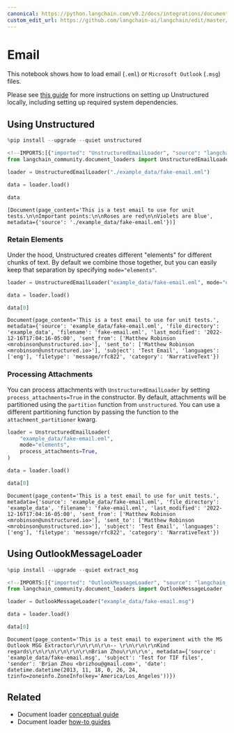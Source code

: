 ```yaml
---
canonical: https://python.langchain.com/v0.2/docs/integrations/document_loaders/email/
custom_edit_url: https://github.com/langchain-ai/langchain/edit/master/docs/docs/integrations/document_loaders/email.ipynb
---
```


# Email

This notebook shows how to load email (`.eml`) or `Microsoft Outlook` (`.msg`) files.

Please see [this guide](/docs/integrations/providers/unstructured/) for more instructions on setting up Unstructured locally, including setting up required system dependencies.

## Using Unstructured

```python
%pip install --upgrade --quiet unstructured
```

```python
<!--IMPORTS:[{"imported": "UnstructuredEmailLoader", "source": "langchain_community.document_loaders", "docs": "https://api.python.langchain.com/en/latest/document_loaders/langchain_community.document_loaders.email.UnstructuredEmailLoader.html", "title": "Email"}]-->
from langchain_community.document_loaders import UnstructuredEmailLoader

loader = UnstructuredEmailLoader("./example_data/fake-email.eml")

data = loader.load()

data
```

```output
[Document(page_content='This is a test email to use for unit tests.\n\nImportant points:\n\nRoses are red\n\nViolets are blue', metadata={'source': './example_data/fake-email.eml'})]
```

### Retain Elements

Under the hood, Unstructured creates different "elements" for different chunks of text. By default we combine those together, but you can easily keep that separation by specifying `mode="elements"`.

```python
loader = UnstructuredEmailLoader("example_data/fake-email.eml", mode="elements")

data = loader.load()

data[0]
```

```output
Document(page_content='This is a test email to use for unit tests.', metadata={'source': 'example_data/fake-email.eml', 'file_directory': 'example_data', 'filename': 'fake-email.eml', 'last_modified': '2022-12-16T17:04:16-05:00', 'sent_from': ['Matthew Robinson <mrobinson@unstructured.io>'], 'sent_to': ['Matthew Robinson <mrobinson@unstructured.io>'], 'subject': 'Test Email', 'languages': ['eng'], 'filetype': 'message/rfc822', 'category': 'NarrativeText'})
```

### Processing Attachments

You can process attachments with `UnstructuredEmailLoader` by setting `process_attachments=True` in the constructor. By default, attachments will be partitioned using the `partition` function from `unstructured`. You can use a different partitioning function by passing the function to the `attachment_partitioner` kwarg.

```python
loader = UnstructuredEmailLoader(
    "example_data/fake-email.eml",
    mode="elements",
    process_attachments=True,
)

data = loader.load()

data[0]
```

```output
Document(page_content='This is a test email to use for unit tests.', metadata={'source': 'example_data/fake-email.eml', 'file_directory': 'example_data', 'filename': 'fake-email.eml', 'last_modified': '2022-12-16T17:04:16-05:00', 'sent_from': ['Matthew Robinson <mrobinson@unstructured.io>'], 'sent_to': ['Matthew Robinson <mrobinson@unstructured.io>'], 'subject': 'Test Email', 'languages': ['eng'], 'filetype': 'message/rfc822', 'category': 'NarrativeText'})
```

## Using OutlookMessageLoader

```python
%pip install --upgrade --quiet extract_msg
```

```python
<!--IMPORTS:[{"imported": "OutlookMessageLoader", "source": "langchain_community.document_loaders", "docs": "https://api.python.langchain.com/en/latest/document_loaders/langchain_community.document_loaders.email.OutlookMessageLoader.html", "title": "Email"}]-->
from langchain_community.document_loaders import OutlookMessageLoader

loader = OutlookMessageLoader("example_data/fake-email.msg")

data = loader.load()

data[0]
```

```output
Document(page_content='This is a test email to experiment with the MS Outlook MSG Extractor\r\n\r\n\r\n-- \r\n\r\n\r\nKind regards\r\n\r\n\r\n\r\n\r\nBrian Zhou\r\n\r\n', metadata={'source': 'example_data/fake-email.msg', 'subject': 'Test for TIF files', 'sender': 'Brian Zhou <brizhou@gmail.com>', 'date': datetime.datetime(2013, 11, 18, 0, 26, 24, tzinfo=zoneinfo.ZoneInfo(key='America/Los_Angeles'))})
```

## Related

- Document loader [conceptual guide](/docs/concepts/#document-loaders)
- Document loader [how-to guides](/docs/how_to/#document-loaders)